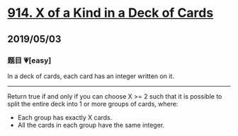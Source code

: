 # [914. X of a Kind in a Deck of Cards](https://leetcode.com/problems/x-of-a-kind-in-a-deck-of-cards/)

## 2019/05/03

### 题目 💗[easy]



In a deck of cards, each card has an integer written on it.



---


Return true if and only if you can choose X >= 2 such that it is possible to split the entire deck into 1 or more groups of cards, where:

- Each group has exactly X cards.
- All the cards in each group have the same integer.
